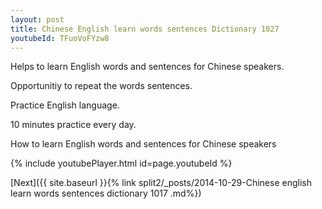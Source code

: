 ```yaml
---
layout: post
title: Chinese English learn words sentences Dictionary 1027 
youtubeId: TFuoVoFYzw8
---
```

 
 
Helps to learn English words and sentences for Chinese speakers.

Opportunitiy to repeat the words sentences. 

Practice English language. 
 
10 minutes practice every day. 
 
How to learn English words and sentences for Chinese speakers 
 
{% include youtubePlayer.html id=page.youtubeId %}
 
 
[Next]({{ site.baseurl }}{% link  split2/_posts/2014-10-29-Chinese english learn words sentences dictionary 1017 .md%})
 
